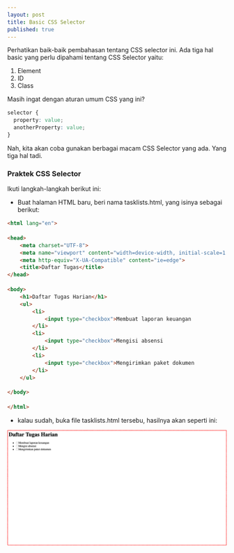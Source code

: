 ```yaml
---
layout: post
title: Basic CSS Selector
published: true
---
```


Perhatikan baik-baik pembahasan tentang CSS selector ini. Ada tiga hal basic yang perlu dipahami tentang CSS Selector yaitu:
1. Element
2. ID
3. Class

Masih ingat dengan aturan umum CSS yang ini?

```css
selector {
  property: value;
  anotherProperty: value;
}
```

Nah, kita akan coba gunakan berbagai macam CSS Selector yang ada. Yang tiga hal tadi.

### Praktek CSS Selector
Ikuti langkah-langkah berikut ini:

- Buat halaman HTML baru, beri nama tasklists.html, yang isinya sebagai berikut:

```html
<html lang="en">

<head>
    <meta charset="UTF-8">
    <meta name="viewport" content="width=device-width, initial-scale=1.0">
    <meta http-equiv="X-UA-Compatible" content="ie=edge">
    <title>Daftar Tugas</title>
</head>

<body>
    <h1>Daftar Tugas Harian</h1>
    <ul>
        <li>
            <input type="checkbox">Membuat laporan keuangan
        </li>
        <li>
            <input type="checkbox">Mengisi absensi
        </li>
        <li>
            <input type="checkbox">Mengirimkan paket dokumen
        </li>
    </ul>

</body>

</html>
```

- kalau sudah, buka file tasklists.html tersebu, hasilnya akan seperti ini:

![File tasklists.html](/images/tasklistweb.png "File tasklists.html")






